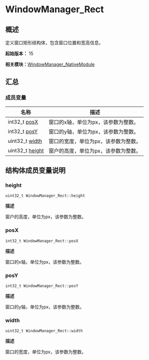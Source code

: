 # WindowManager_Rect


## 概述

定义窗口矩形结构体，包含窗口位置和宽高信息。

**起始版本：** 15

**相关模块：**[WindowManager_NativeModule](_window_manager___native_module.md)


## 汇总


### 成员变量

| 名称 | 描述 |
| -------- | -------- |
| int32_t [posX](#posx) | 窗口的x轴，单位为px，该参数为整数。 |
| int32_t [posY](#posy) | 窗口的y轴，单位为px，该参数为整数。 |
| uint32_t [width](#width) | 窗口的宽度，单位为px，该参数为整数。 |
| uint32_t [height](#height) | 窗户的高度，单位为px，该参数为整数。 |


## 结构体成员变量说明


### height

```
uint32_t WindowManager_Rect::height
```

**描述**

窗户的高度，单位为px，该参数为整数。


### posX

```
int32_t WindowManager_Rect::posX
```

**描述**

窗口的x轴，单位为px，该参数为整数。


### posY

```
int32_t WindowManager_Rect::posY
```

**描述**

窗口的y轴，单位为px，该参数为整数。


### width

```
uint32_t WindowManager_Rect::width
```

**描述**

窗口的宽度，单位为px，该参数为整数。
